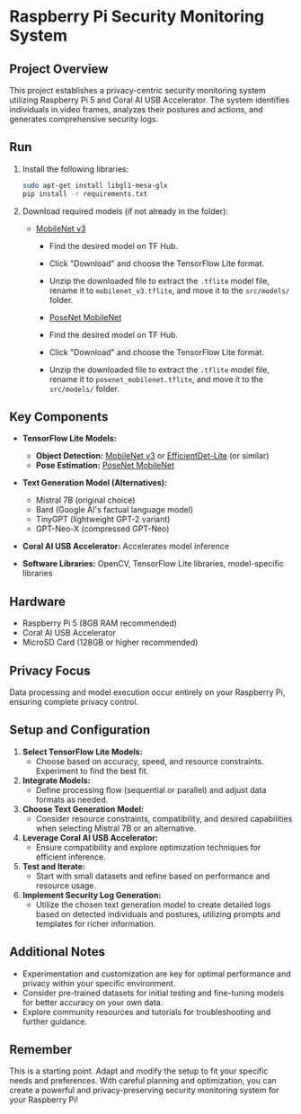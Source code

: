 # Raspberry Pi Security Monitoring System

## Project Overview

This project establishes a privacy-centric security monitoring system utilizing Raspberry Pi 5 and Coral AI USB Accelerator. The system identifies individuals in video frames, analyzes their postures and actions, and generates comprehensive security logs.

## Run

1. Install the following libraries:

    ```bash
    sudo apt-get install libgl1-mesa-glx
    pip install -r requirements.txt
    ```

2. Download required models (if not already in the folder):

   - [MobileNet v3](https://www.kaggle.com/models/google/mobilenet-v3/frameworks/tfLite)
     - Find the desired model on TF Hub.
     - Click "Download" and choose the TensorFlow Lite format.
     - Unzip the downloaded file to extract the `.tflite` model file, rename it to `mobilenet_v3.tflite`, and move it to the `src/models/` folder.

     - [PoseNet MobileNet](https://www.kaggle.com/models/tensorflow/posenet-mobilenet)
     - Find the desired model on TF Hub.
     - Click "Download" and choose the TensorFlow Lite format.
     - Unzip the downloaded file to extract the `.tflite` model file, rename it to `posenet_mobilenet.tflite`, and move it to the `src/models/` folder.

## Key Components

- **TensorFlow Lite Models:**
  - **Object Detection:** [MobileNet v3](https://www.kaggle.com/models/google/mobilenet-v3/frameworks/tfLite) or [EfficientDet-Lite](https://www.kaggle.com/models/tensorflow/efficientdet) (or similar)
  - **Pose Estimation:** [PoseNet MobileNet](https://www.kaggle.com/models/tensorflow/posenet-mobilenet)

- **Text Generation Model (Alternatives):**
  - Mistral 7B (original choice)
  - Bard (Google AI's factual language model)
  - TinyGPT (lightweight GPT-2 variant)
  - GPT-Neo-X (compressed GPT-Neo)
  
- **Coral AI USB Accelerator:** Accelerates model inference
- **Software Libraries:** OpenCV, TensorFlow Lite libraries, model-specific libraries

## Hardware

- Raspberry Pi 5 (8GB RAM recommended)
- Coral AI USB Accelerator
- MicroSD Card (128GB or higher recommended)

## Privacy Focus

Data processing and model execution occur entirely on your Raspberry Pi, ensuring complete privacy control.

## Setup and Configuration

1. **Select TensorFlow Lite Models:**
   - Choose based on accuracy, speed, and resource constraints. Experiment to find the best fit.
2. **Integrate Models:**
   - Define processing flow (sequential or parallel) and adjust data formats as needed.
3. **Choose Text Generation Model:**
   - Consider resource constraints, compatibility, and desired capabilities when selecting Mistral 7B or an alternative.
4. **Leverage Coral AI USB Accelerator:**
   - Ensure compatibility and explore optimization techniques for efficient inference.
5. **Test and Iterate:**
   - Start with small datasets and refine based on performance and resource usage.
6. **Implement Security Log Generation:**
   - Utilize the chosen text generation model to create detailed logs based on detected individuals and postures, utilizing prompts and templates for richer information.

## Additional Notes

- Experimentation and customization are key for optimal performance and privacy within your specific environment.
- Consider pre-trained datasets for initial testing and fine-tuning models for better accuracy on your own data.
- Explore community resources and tutorials for troubleshooting and further guidance.

## Remember

This is a starting point. Adapt and modify the setup to fit your specific needs and preferences. With careful planning and optimization, you can create a powerful and privacy-preserving security monitoring system for your Raspberry Pi!
